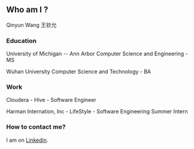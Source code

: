 ## Who am I ?

Qinyun Wang 王钦允

### Education

University of Michigan -- Ann Arbor
Computer Science and Engineering - MS

Wuhan University
Computer Science and Technology - BA

### Work

Cloudera - Hive - Software Engineer

Harman Internation, Inc - LifeStyle - Software Engineering Summer Intern

### How to contact me?

I am on [Linkedin](https://www.linkedin.com/in/qinyun571).


